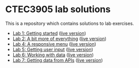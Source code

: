 # CTEC3905 lab solutions

This is a repository which contains solutions to lab exercises.

- [Lab 1: Getting started](lab-01)
([live version](https://ctec3905-2020-21.github.io/lab-solutions/lab-01/))
- [Lab 2: A bit more of everything](lab-02)
([live version](https://ctec3905-2020-21.github.io/lab-solutions/lab-02/))
- [Lab 4: A responsive menu](lab-04)
([live version](https://ctec3905-2020-21.github.io/lab-solutions/lab-04/))
- [Lab 5: Getting user input](lab-05)
([live version](https://ctec3905-2020-21.github.io/lab-solutions/lab-05/))
- [Lab 6: Working with data](lab-06)
([live version](https://ctec3905-2020-21.github.io/lab-solutions/lab-06/))
- [Lab 7: Getting data from APIs](lab-07)
([live version](https://ctec3905-2020-21.github.io/lab-solutions/lab-07/))
